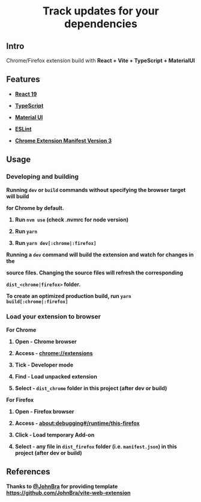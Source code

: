 
<div  align="center">

<h1>Track updates for your dependencies</h1>

</div>

  

## Intro

Chrome/Firefox extension build with <b>React + Vite + TypeScript + MaterialUI<b>

  

## Features

- [React 19](https://reactjs.org/)

- [TypeScript](https://www.typescriptlang.org/)

- [Material UI](https://mui.com/material-ui/)

- [ESLint](https://eslint.org/)

- [Chrome Extension Manifest Version 3](https://developer.chrome.com/docs/extensions/mv3/intro/)

  

## Usage

  

### Developing and building

Running `dev` or `build` commands without specifying the browser target will build

for Chrome by default.

1. Run `nvm use` (check .nvmrc for node version)

3. Run `yarn`

4. Run `yarn dev[:chrome|:firefox]`

  

Running a `dev` command will build the extension and watch for changes in the

source files. Changing the source files will refresh the corresponding

`dist_<chrome|firefox>` folder.

  

To create an optimized production build, run `yarn build[:chrome|:firefox]`

  

### Load your extension to browser

For Chrome

1. Open - Chrome browser

2. Access - [chrome://extensions](chrome://extensions)

3. Tick - Developer mode

4. Find - Load unpacked extension

5. Select - `dist_chrome` folder in this project (after dev or build)

  

For Firefox

1. Open - Firefox browser

2. Access - [about:debugging#/runtime/this-firefox](about:debugging#/runtime/this-firefox)

3. Click - Load temporary Add-on

4. Select - any file in `dist_firefox` folder (i.e. `manifest.json`) in this project (after dev or build)

  

## References <a  name="references"></a>

Thanks to [@JohnBra](https://github.com/JohnBra) for providing template https://github.com/JohnBra/vite-web-extension
